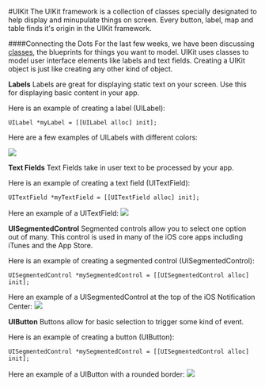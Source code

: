 #UIKit
The UIKit framework is a collection of classes specially designated to help display and minupulate things on screen. Every button, label, map and table finds it's origin in the UIKit framework.

####Connecting the Dots
For the last few weeks, we have been discussing [classes](https://github.com/UH-300-021/Welcome-to-Wizardry), the blueprints for things you want to model. UIKit uses classes to model user interface elements like labels and text fields. Creating a UIKit object is just like creating any other kind of object. 


**Labels**
Labels are great for displaying static text on your screen. Use this for displaying basic content in your app.

Here is an example of creating a label (UILabel):

```objc
UILabel *myLabel = [[UILabel alloc] init];
```

Here are a few examples of UILabels with different colors:

![](https://camo.githubusercontent.com/9876ae15dbcf113a9bac001c140390d6aeb91079/68747470733a2f2f7261772e6769746875622e636f6d2f636c6161736c616e67652f694f5337436f6c6f72732f6d61737465722f73637265656e73686f742e706e67)

**Text Fields**
Text Fields take in user text to be processed by your app.

Here is an example of creating a text field (UITextField):

```objc
UITextField *myTextField = [[UITextField alloc] init];
```
Here an example of a UITextField:
![](http://kintek.com.au/assets/UILabel_TextView_iOS7.jpg)


**UISegmentedControl**
Segmented controls allow you to select one option out of many. This control is used in many of the iOS core apps including iTunes and the App Store.

Here is an example of creating a segmented control (UISegmentedControl):

```objc
UISegmentedControl *mySegmentedControl = [[UISegmentedControl alloc] init];
```
Here an example of a UISegmentedControl at the top of the iOS Notification Center:
![](http://i.stack.imgur.com/pWgzT.png)

**UIButton**
Buttons allow for basic selection to trigger some kind of event.

Here is an example of creating a button (UIButton):

```objc
UISegmentedControl *mySegmentedControl = [[UISegmentedControl alloc] init];
```
Here an example of a UIButton with a rounded border:
![](http://i.stack.imgur.com/Bb3BX.png)
